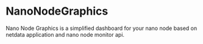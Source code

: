 # NanoNodeGraphics
Nano Node Graphics is a simplified dashboard for your nano node based on netdata application and nano node monitor api.

